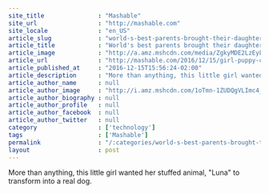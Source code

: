 ```yaml
---
site_title               : "Mashable"
site_url                 : "http://mashable.com"
site_locale              : "en_US"
article_slug             : "world-s-best-parents-brought-their-daughter-s-stuffed-animal-to-life-for-christmas"
article_title            : "World's best parents brought their daughter's stuffed animal to life for Christmas"
article_image            : "http://a.amz.mshcdn.com/media/ZgkyMDE2LzEyLzE1LzIwL2Y3Y2VlNTUxMDU2MjQ2OWRhNDgxYTYxMzlhMDU3MTQ0LjlhNmRhLnBuZwpwCXRodW1iCTEyMDB4NjMwCmUJanBn/5846f8f5/067/f7cee551-0562-469d-a481-a6139a057144.jpg"
article_url              : "http://mashable.com/2016/12/15/girl-puppy-christmas-present/"
article_published_at     : "2016-12-15T15:56:24-02:00"
article_description      : "More than anything, this little girl wanted her stuffed animal, 'Luna' to transform into a real dog."
article_author_name      : null
article_author_image     : "http://i.amz.mshcdn.com/1oTmn-1ZUDQgVLImc4_uwvEqpxw=/90x90/2016%2F09%2F19%2F68%2Funtitled121_720.8056c.jpg"
article_author_biography : null
article_author_profile   : null
article_author_facebook  : null
article_author_twitter   : null
category                 : ['technology']
tags                     : ['Mashable']
permalink                : "/:categories/world-s-best-parents-brought-their-daughter-s-stuffed-animal-to-life-for-christmas/"
layout                   : post
---
```


More than anything, this little girl wanted her stuffed animal, "Luna" to transform into a real dog.
